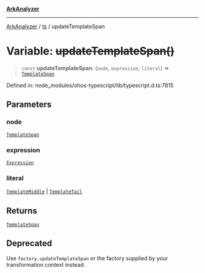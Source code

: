 [**ArkAnalyzer**](../../../../README.md)

***

[ArkAnalyzer](../../../../globals.md) / [ts](../README.md) / updateTemplateSpan

# Variable: ~~updateTemplateSpan()~~

> `const` **updateTemplateSpan**: (`node`, `expression`, `literal`) => [`TemplateSpan`](../interfaces/TemplateSpan.md)

Defined in: node\_modules/ohos-typescript/lib/typescript.d.ts:7815

## Parameters

### node

[`TemplateSpan`](../interfaces/TemplateSpan.md)

### expression

[`Expression`](../interfaces/Expression.md)

### literal

[`TemplateMiddle`](../interfaces/TemplateMiddle.md) | [`TemplateTail`](../interfaces/TemplateTail.md)

## Returns

[`TemplateSpan`](../interfaces/TemplateSpan.md)

## Deprecated

Use `factory.updateTemplateSpan` or the factory supplied by your transformation context instead.
